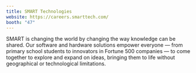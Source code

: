 ```yaml
---
title: SMART Technologies
website: https://careers.smarttech.com/
booth: "47"
---
```


SMART is changing the world by changing the way knowledge can be shared. Our
software and hardware solutions empower everyone — from primary school students
to innovators in Fortune 500 companies — to come together to explore and expand
on ideas, bringing them to life without geographical or technological
limitations.
